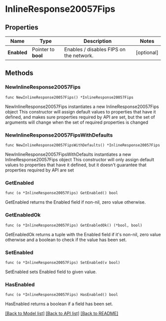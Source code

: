 # InlineResponse20057Fips

## Properties

Name | Type | Description | Notes
------------ | ------------- | ------------- | -------------
**Enabled** | Pointer to **bool** | Enables / disables FIPS on the network. | [optional] 

## Methods

### NewInlineResponse20057Fips

`func NewInlineResponse20057Fips() *InlineResponse20057Fips`

NewInlineResponse20057Fips instantiates a new InlineResponse20057Fips object
This constructor will assign default values to properties that have it defined,
and makes sure properties required by API are set, but the set of arguments
will change when the set of required properties is changed

### NewInlineResponse20057FipsWithDefaults

`func NewInlineResponse20057FipsWithDefaults() *InlineResponse20057Fips`

NewInlineResponse20057FipsWithDefaults instantiates a new InlineResponse20057Fips object
This constructor will only assign default values to properties that have it defined,
but it doesn't guarantee that properties required by API are set

### GetEnabled

`func (o *InlineResponse20057Fips) GetEnabled() bool`

GetEnabled returns the Enabled field if non-nil, zero value otherwise.

### GetEnabledOk

`func (o *InlineResponse20057Fips) GetEnabledOk() (*bool, bool)`

GetEnabledOk returns a tuple with the Enabled field if it's non-nil, zero value otherwise
and a boolean to check if the value has been set.

### SetEnabled

`func (o *InlineResponse20057Fips) SetEnabled(v bool)`

SetEnabled sets Enabled field to given value.

### HasEnabled

`func (o *InlineResponse20057Fips) HasEnabled() bool`

HasEnabled returns a boolean if a field has been set.


[[Back to Model list]](../README.md#documentation-for-models) [[Back to API list]](../README.md#documentation-for-api-endpoints) [[Back to README]](../README.md)


